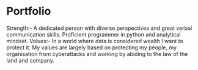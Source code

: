 # Portfolio
Strength:- A dedicated person with diverse perspectives and great verbal communication skills. Proficient programmer in python and analytical mindset.
Values:- In a world where data is considered wealth I want to protect it. My values are largely based on protecting my people, my organisation from cyberattacks and working by abiding to the law of the land and company.
